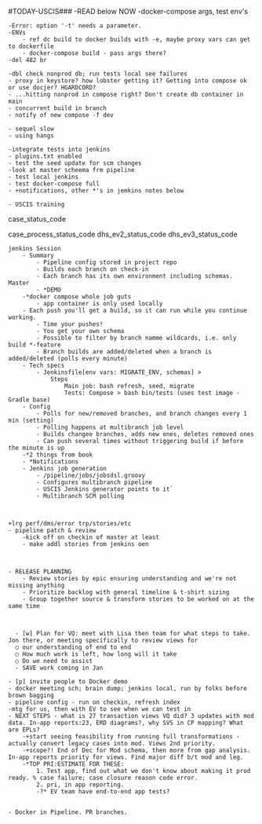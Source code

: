 
#TODAY-USCIS###
    -READ below
    NOW
        -docker-compose args, test env's
    
    -Error: option '-t' needs a parameter.
    -ENVs
        - ref dc build to docker builds with -e, maybe proxy vars can get to dockerfile
        - docker-compose build - pass args there?
    -del 482 br

    -dbl check nonprod db; run tests local see failures
    - proxy in keystore? how lobster getting it? Getting into compose ok or use docjer? HGARDCORD?
    - ...hitting nonprod in compose right? Don't create db container in main
    - concurrent build in branch 
    - notify of new compose -f dev

    - sequel slow
    - using hangs

    -integrate tests into jenkins
    - plugins.txt enabled
    - test the seed update for scm changes
    -look at master scheema frm pipeline
    - test local jenkins
    - test docker-compose full 
    - +notifications, other *'s in jemkins notes below

    - USCIS training

case_status_code

case_process_status_code
dhs_ev2_status_code
dhs_ev3_status_code

    jenkins Session
        - Summary 
            - Pipeline config stored in project repo
            - Builds each branch on check-in
            - Each branch has its own environment including schemas. Master 
            - *DEMO
        -*docker compose whole job guts
            - app container is only used locally
        - Each push you'll get a build, so it can run while you continue working.
            - Time your pushes!
            - You get your own schema
            - Possible to filter by branch namme wildcards, i.e. only build *-feature
            - Branch builds are added/deleted when a branch is added/deleted (polls every minute)
        - Tech specs
            - Jenkinsfile[env vars: MIGRATE_ENV, schemas] > 
                Steps 
                    Main job: bash refresh, seed, migrate
                    Tests: Compose > bash bin/tests (uses test image - Gradle base)
        - Config
            - Polls for new/removed branches, and branch changes every 1 min (setting)
            - Polling happens at multibranch job level
            - Builds changee branches, adds new ones, deletes removed ones
            - Can push several times without triggering build if before the minute is up
        -*2 things from book
        - *Notifications
        - Jenkins job generation
            - /pipeline/jobs/jobsdsl.groovy
            - Configures multibranch pipeline
            - USCIS Jenkins generator points to it`
            - Multibranch SCM polling

        

    +lrg perf/dms/error trp/stories/etc
    - pipeline patch & review
        -kick off on checkin of master at least
        - make addl stories from jenkins oen
    
    
    
    - RELEASE PLANNING
        - Review stories by epic ensuring understanding and we're not missing anything
        - Prioritize backlog with general timeline & t-shirt sizing
        - Group together source & transform stories to be worked on at the same time



	  - [w] Plan for VQ: meet with Lisa then team for what steps to take. Jon there, or meeting specifically to review views for 
      ○ our understanding of end to end
      ○ How much work is left, how long will it take
      ○ Do we need to assist
      - SAVE work coming in Jan

    - [p] invite people to Docker demo
    - docker meeting sch; brain dump; jenkins local, run by folks before brown bagging
    - pipeline config - run on checkin, refresh index
    -mtg for us, then with EV to see when we can test in 
    - NEXT STEPS - what is 27 transaction views VQ did? 3 updates with mod data. In-app reports:23, ERD diagrams?, why SVS in CP mapping? What are EPLs?
        -+start seeing feasibility from running full transformations - actually convert legacy cases into mod. Views 2nd priority.
        -+scope?! End of Dec for Mod schema, then more from gap analysis. In-app reports priority for views. Find major diff b/t mod and leg.
        -*TOP PRI:ESTIMATE FOR THESE: 
            1. Test app, find out what we don't know about making it prod ready. % case failure; case closure reason code error. 
            2. pri, in app reporting.
            -?* EV team have end-to-end app tests?
        
    
    - Docker in Pipeline. PR branches.


